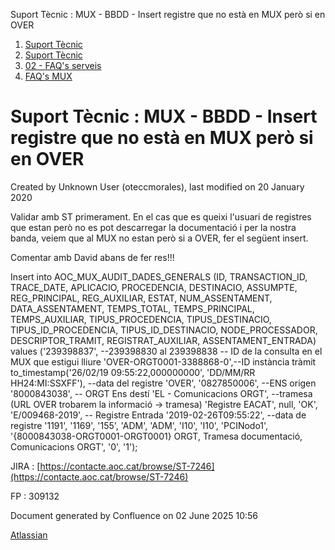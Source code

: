 Suport Tècnic : MUX - BBDD - Insert registre que no està en MUX però si en OVER  

1.  [Suport Tècnic](index.md)
2.  [Suport Tècnic](13893782.md)
3.  [02 - FAQ's serveis](26313393.md)
4.  [FAQ's MUX](28705591.md)

Suport Tècnic : MUX - BBDD - Insert registre que no està en MUX però si en OVER
===============================================================================

Created by Unknown User (oteccmorales), last modified on 20 January 2020

Validar amb ST primerament. En el cas que es queixi l'usuari de registres que estan però no es pot descarregar la documentació i per la nostra banda, veiem que al MUX no estan però si a OVER, fer el següent insert.

Comentar amb David abans de fer res!!!

  

Insert into AOC\_MUX\_AUDIT\_DADES\_GENERALS
  (ID,
   TRANSACTION\_ID,
   TRACE\_DATE,
   APLICACIO,
   PROCEDENCIA,
   DESTINACIO,
   ASSUMPTE,
   REG\_PRINCIPAL,
   REG\_AUXILIAR,
   ESTAT,
   NUM\_ASSENTAMENT,
   DATA\_ASSENTAMENT,
   TEMPS\_TOTAL,
   TEMPS\_PRINCIPAL,
   TEMPS\_AUXILIAR,
   TIPUS\_PROCEDENCIA,
   TIPUS\_DESTINACIO,
   TIPUS\_ID\_PROCEDENCIA,
   TIPUS\_ID\_DESTINACIO,
   NODE\_PROCESSADOR,
   DESCRIPTOR\_TRAMIT,
   REGISTRAT\_AUXILIAR,
   ASSENTAMENT\_ENTRADA)
values
  ('239398837', --239398830 al 239398838 -- ID de la consulta en el MUX que estigui lliure
   'OVER-ORGT0001-3388868-0',--ID instància tràmit
   to\_timestamp('26/02/19 09:55:22,000000000', 'DD/MM/RR HH24:MI:SSXFF'), --data del registre
   'OVER',
   '0827850006', --ENS origen
   '8000843038', -- ORGT Ens destí
   'EL - Comunicacions ORGT', --tramesa (URL OVER trobarem la informació -> tramesa)
   'Registre EACAT',
   null,
   'OK',
   'E/009468-2019', -- Registre Entrada
   '2019-02-26T09:55:22', --data de registre
   '1191',
   '1169',
   '155',
   'ADM',
   'ADM',
   'I10',
   'I10',
   'PCINodo1',
   '{8000843038-ORGT0001-ORGT0001} ORGT, Tramesa documentació, Comunicacions ORGT',
   '0',
   '1');

  

  

JIRA : [https://contacte.aoc.cat/browse/ST-7246](https://contacte.aoc.cat/browse/ST-7246)

FP : 309132 

  

  

Document generated by Confluence on 02 June 2025 10:56

[Atlassian](http://www.atlassian.com/)